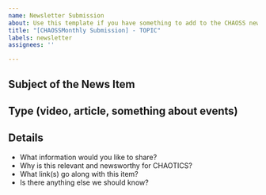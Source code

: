 ```yaml
---
name: Newsletter Submission
about: Use this template if you have something to add to the CHAOSS newsletter
title: "[CHAOSSMonthly Submission] - TOPIC"
labels: newsletter
assignees: ''

---
```


## Subject of the News Item

## Type (video, article, something about events)

## Details
- What information would you like to share? 
- Why is this relevant and newsworthy for CHAOTICS?
- What link(s) go along with this item?
- Is there anything else we should know?
